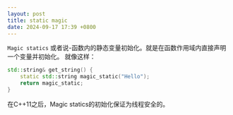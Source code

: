 ```yaml
---
layout: post
title: static magic
date: 2024-09-17 17:39 +0800
---
```


`Magic statics` 或者说-函数内的静态变量初始化。就是在函数作用域内直接声明一个变量并初始化。
就像这样：
```c++
std::string& get_string() {
    static std::string magic_static("Hello");
    return magic_static;
}
```
在C++11之后，Magic statics的初始化保证为线程安全的。
